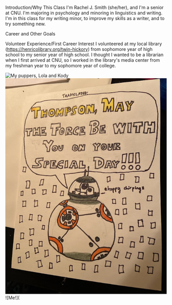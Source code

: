 Introduction/Why This Class
I'm Rachel J. Smith (she/her), and I'm a senior at CNU. I'm majoring in psychology and minoring in linguistics and writing. I'm in this class for my writing minor, to improve my skills as a writer, and to try something new.

Career and Other Goals




Volunteer Experience/First Career Interest
I volunteered at my local library (https://henricolibrary.org/twin-hickory) from sophomore year of high school to my senior year of high school. I thought I wanted to be a librarian when I first arrived at CNU, so I worked in the library's media center from my freshman year to my sophomore year of college. 



![My puppers, Lola and Kody](https://user-images.githubusercontent.com/112146112/187336857-bbbb095b-ab01-4f98-989c-0958225dee01.jpg)
![My custom Star Wars card for my friend Thompson's birthday](https://github.com/RachelJess124/RachelJess124/blob/main/images/68194940628__4D414856-9B87-4C07-B844-BF9DC2B8BFE5.jpg)
![Me!](
